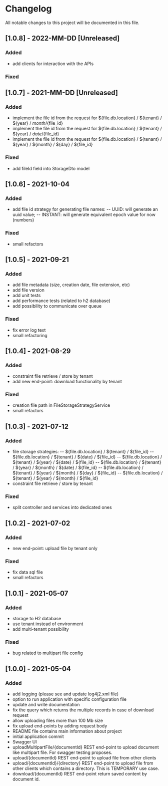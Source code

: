 # Changelog
All notable changes to this project will be documented in this file.

## [1.0.8] - 2022-MM-DD [Unreleased]
### Added
- add clients for interaction with the APIs

### Fixed

## [1.0.7] - 2021-MM-DD [Unreleased]
### Added
- implement the file id from the request for ${file.db.location} / ${tenant} / ${year} / ${month} /${file_id}
- implement the file id from the request for ${file.db.location} / ${tenant} / ${year} / ${date} /${file_id}
- implement the file id from the request for ${file.db.location} / ${tenant} / ${year} / ${month} / ${day} / ${file_id}

### Fixed
- add fileId field into StorageDto model

## [1.0.6] - 2021-10-04
### Added
- add file id strategy for generating file names:
  -- UUID: will generate an uuid value;
  -- INSTANT: will generate equivalent epoch value for now (numbers)

### Fixed
- small refactors

## [1.0.5] - 2021-09-21
### Added
- add file metadata (size, creation date, file extension, etc)
- add file version
- add unit tests 
- add performance tests (related to h2 database)
- add possibility to communicate over queue 

### Fixed
- fix error log text
- small refactoring

## [1.0.4] - 2021-08-29
### Added
- constraint file retrieve / store by tenant
- add new end-point: download functionality by tenant

### Fixed
- creation file path in FileStorageStrategyService
- small refactors

## [1.0.3] - 2021-07-12
### Added
- file storage strategies:
  -- ${file.db.location} / ${tenant} / ${file_id}
  -- ${file.db.location} / ${tenant} / ${date} / ${file_id}
  -- ${file.db.location} / ${tenant} / ${year} / ${date} / ${file_id}
  -- ${file.db.location} / ${tenant} / ${year} / ${month} / ${date} / ${file_id}
  -- ${file.db.location} / ${tenant} / ${year} / ${month} / ${day} / ${file_id}
  -- ${file.db.location} / ${tenant} / ${year} / ${month} / ${file_id}
- constraint file retrieve / store by tenant

### Fixed
- split controller and services into dedicated ones

## [1.0.2] - 2021-07-02
### Added
- new end-point: upload file by tenant only

### Fixed
- fix data sql file 
- small refactors

## [1.0.1] - 2021-05-07
### Added
- storage to H2 database
- use tenant instead of environment
- add multi-tenant possibility

### Fixed
- bug related to multipart file config

## [1.0.0] - 2021-05-04
### Added
- add logging (please see and update log4j2.xml file)
- option to run application with specific configuration file
- update and write documentation
- fix the query which returns the multiple records in case of download request
- allow uploading files more than 100 Mb size 
- fix upload end-points by adding request body
- README file contains main information about project
- initial application commit
- Swagger UI
- uploadMultipartFile/{documentId} REST end-point to upload document like multipart file.
  For swagger testing proposes.
- upload/{documentId} REST end-point to upload file from other clients
- upload/{documentId}/{directory} REST end-point to upload file from other clients which contains
  a directory. This is TEMPORARY use case.
- download/{documentId} REST end-point return saved content by document id.
